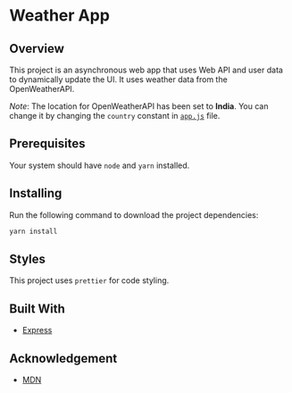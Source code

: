 # Weather App

## Overview
This project is an asynchronous web app that uses Web API and user data to dynamically update the UI.
It uses weather data from the OpenWeatherAPI.

_Note_: The location for OpenWeatherAPI has been set to **India**. You can change it by changing the `country` constant
in [`app.js`](static/js/app.js) file.

## Prerequisites
Your system should have `node` and `yarn` installed.

## Installing
Run the following command to download the project dependencies:
```bash
yarn install
```

## Styles
This project uses `prettier` for code styling.

## Built With
* [Express](https://expressjs.com/)

## Acknowledgement
* [MDN](https://developer.mozilla.org/en-US/)
